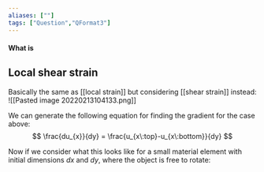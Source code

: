 ```yaml
---
aliases: [""]
tags: ["Question","QFormat3"]
---
```


#### What is
## Local shear strain
Basically the same as [[local strain]] but considering [[shear strain]] instead:
![[Pasted image 20220213104133.png]]

We can generate the following equation for finding the gradient for the case above:
$$ \frac{du_{x}}{dy} = \frac{u_{x\:top}-u_{x\:bottom}}{dy} $$

Now if we consider what this looks like for a small material element with initial dimensions $dx$ and $dy$, where the object is free to rotate:

